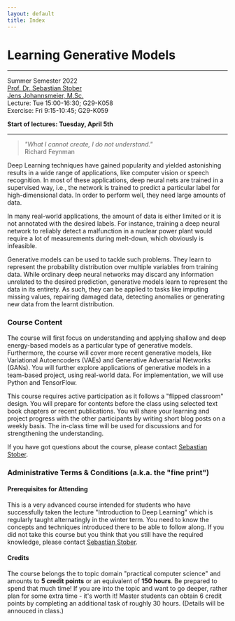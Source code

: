 ```yaml
---
layout: default
title: Index
---
```


# Learning Generative Models
---------------------------------

Summer Semester 2022  
[Prof. Dr. Sebastian Stober](http://www.ai.ovgu.de/Staff/Stober.html)  
[Jens Johannsmeier, M.Sc.](http://www.ai.ovgu.de/Staff/Johannsmeier.html)  
Lecture: Tue 15:00-16:30; G29-K058  
Exercise: Fri 9:15-10:45; G29-K059

**Start of lectures: Tuesday, April 5th**

---

>_"What I cannot create, I do not understand."_  
>Richard Feynman

Deep Learning techniques have gained popularity and yielded astonishing results in a wide range of applications, like computer vision or speech recognition. In most of these applications, deep neural nets are trained in a supervised way, i.e., the network is trained to predict a particular label for high-dimensional data. In order to perform well, they need large amounts of data.

In many real-world applications, the amount of data is either limited or it is not annotated with the desired labels. For instance, training a deep neural network to reliably detect a malfunction in a nuclear power plant would require a lot of measurements during melt-down, which obviously is infeasible.

Generative models can be used to tackle such problems. They learn to represent the probability distribution over multiple variables from training data. While ordinary deep neural networks may discard any information unrelated to the desired prediction, generative models learn to represent the data in its entirety. As such, they can be applied to tasks like imputing missing values, repairing damaged data, detecting anomalies or generating new data from the learnt distribution.

### Course Content

The course will first focus on understanding and applying shallow and deep energy-based models as a particular type of generative models. Furthermore, the course will cover more recent generative models, like Variational Autoencoders (VAEs) and Generative Adversarial Networks (GANs). You will further explore applications of generative models in a team-based project, using real-world data. For implementation, we will use Python and TensorFlow.

This course requires active participation as it follows a "flipped classroom" design. You will prepare for contents before the class using selected text book chapters or recent publications. You will share your learning and project progress with the other participants by writing short blog posts on a weekly basis. The in-class time will be used for discussions and for strengthening the understanding.

If you have got questions about the course, please contact [Sebastian Stober](mailto:stober@ovgu.de).


### Administrative Terms & Conditions (a.k.a. the "fine print")

#### Prerequisites for Attending

This is a very advanced course intended for students who have successfully taken the lecture "Introduction to Deep Learning" which is regularly taught alternatingly in the winter term. 
You need to know the concepts and techniques introduced there to be able to follow along. If you did not take this course but you think that you still have the required knowledge, please contact [Sebastian Stober](mailto:stober@ovgu.de).


#### Credits

The course belongs the to topic domain "practical computer science" and amounts to **5 credit points** or an equivalent of **150 hours**. 
Be prepared to spend that much time! 
If you are into the topic and want to go deeper, rather plan for some extra time - it's worth it!
Master students can obtain 6 credit points by completing an additional task of roughly 30 hours. 
(Details will be annouced in class.)

